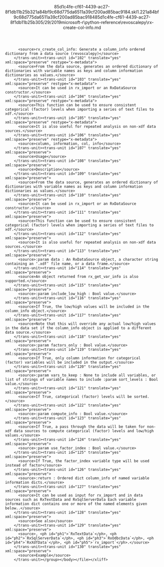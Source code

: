 <?xml version="1.0"?><xliff version="1.2" xmlns="urn:oasis:names:tc:xliff:document:1.2" xmlns:xsi="http://www.w3.org/2001/XMLSchema-instance" xsi:schemaLocation="urn:oasis:names:tc:xliff:document:1.2 xliff-core-1.2-transitional.xsd"><file datatype="xml" original="rx-create-col-info.md" source-language="en-US" target-language="en-US"><header><tool tool-id="mdxliff" tool-name="mdxliff" tool-version="1.0-8ab897d" tool-company="Microsoft" /><xliffext:skl_file_name xmlns:xliffext="urn:microsoft:content:schema:xliffextensions">85d1c4fe-cf61-4439-ac27-8f1db11b25b321a84bf9c68d775da6511a39cf200ad85bac9184.skl</xliffext:skl_file_name><xliffext:version xmlns:xliffext="urn:microsoft:content:schema:xliffextensions">1.2</xliffext:version><xliffext:ms.openlocfilehash xmlns:xliffext="urn:microsoft:content:schema:xliffextensions">21a84bf9c68d775da6511a39cf200ad85bac9184</xliffext:ms.openlocfilehash><xliffext:ms.sourcegitcommit xmlns:xliffext="urn:microsoft:content:schema:xliffextensions">85d1c4fe-cf61-4439-ac27-8f1db11b25b3</xliffext:ms.sourcegitcommit><xliffext:ms.lasthandoff xmlns:xliffext="urn:microsoft:content:schema:xliffextensions">05/29/2019</xliffext:ms.lasthandoff><xliffext:ms.openlocfilepath xmlns:xliffext="urn:microsoft:content:schema:xliffextensions">microsoft-r\python-reference\revoscalepy\rx-create-col-info.md</xliffext:ms.openlocfilepath></header><body><group id="content" extype="content"><trans-unit id="101" translate="yes" xml:space="preserve" restype="x-metadata">
          <source>rx_create_col_info: Generate a column_info ordered dictionary from a data source (revoscalepy)</source>
        </trans-unit><trans-unit id="102" translate="yes" xml:space="preserve" restype="x-metadata">
          <source>From the data source, generates an ordered dictionary of dictionaries with variable names as keys and column information dictionaries as values.</source>
        </trans-unit><trans-unit id="103" translate="yes" xml:space="preserve" restype="x-metadata">
          <source>It can be used in rx_import or an RxDataSource constructor.</source>
        </trans-unit><trans-unit id="104" translate="yes" xml:space="preserve" restype="x-metadata">
          <source>This function can be used to ensure consistent categorical (factor) levels when importing a series of text files to xdf.</source>
        </trans-unit><trans-unit id="105" translate="yes" xml:space="preserve" restype="x-metadata">
          <source>It is also useful for repeated analysis on non-xdf data sources.</source>
        </trans-unit><trans-unit id="106" translate="yes" xml:space="preserve" restype="x-metadata">
          <source>column, information, col, info</source>
        </trans-unit><trans-unit id="107" translate="yes" xml:space="preserve">
          <source>Usage</source>
        </trans-unit><trans-unit id="108" translate="yes" xml:space="preserve">
          <source>Description</source>
        </trans-unit><trans-unit id="109" translate="yes" xml:space="preserve">
          <source>From the data source, generates an ordered dictionary of dictionaries with variable names as keys and column information dictionaries as values.</source>
        </trans-unit><trans-unit id="110" translate="yes" xml:space="preserve">
          <source>It can be used in rx_import or an RxDataSource constructor.</source>
        </trans-unit><trans-unit id="111" translate="yes" xml:space="preserve">
          <source>This function can be used to ensure consistent categorical (factor) levels when importing a series of text files to xdf.</source>
        </trans-unit><trans-unit id="112" translate="yes" xml:space="preserve">
          <source>It is also useful for repeated analysis on non-xdf data sources.</source>
        </trans-unit><trans-unit id="113" translate="yes" xml:space="preserve">
          <source>:param data : An RxDataSource object, a character string containing an ‘.xdf’ file name, or a data frame.</source>
        </trans-unit><trans-unit id="114" translate="yes" xml:space="preserve">
          <source>An object returned from rx_get_var_info is also supported.</source>
        </trans-unit><trans-unit id="115" translate="yes" xml:space="preserve">
          <source>:param include_low_high : Bool value.</source>
        </trans-unit><trans-unit id="116" translate="yes" xml:space="preserve">
          <source>If True, the low/high values will be included in the column_info object.</source>
        </trans-unit><trans-unit id="117" translate="yes" xml:space="preserve">
          <source>Note that this will override any actual low/high values in the data set if the column_info object is applied to a different data source.</source>
        </trans-unit><trans-unit id="118" translate="yes" xml:space="preserve">
          <source>:param factors_only : Bool value.</source>
        </trans-unit><trans-unit id="119" translate="yes" xml:space="preserve">
          <source>If True, only column information for categorical (factor) variables will be included in the output.</source>
        </trans-unit><trans-unit id="120" translate="yes" xml:space="preserve">
          <source>:param vars_to_keep : None to include all variables, or list of strings of variable names to include :param sort_levels : Bool value.</source>
        </trans-unit><trans-unit id="121" translate="yes" xml:space="preserve">
          <source>If True, categorical (factor) levels will be sorted.</source>
        </trans-unit><trans-unit id="122" translate="yes" xml:space="preserve">
          <source>:param compute_info : Bool value.</source>
        </trans-unit><trans-unit id="123" translate="yes" xml:space="preserve">
          <source>If True, a pass through the data will be taken for non-xdf data sources to compute categorical (factor) levels and low/high values.</source>
        </trans-unit><trans-unit id="124" translate="yes" xml:space="preserve">
          <source>:param use_factor_index : Bool value.</source>
        </trans-unit><trans-unit id="125" translate="yes" xml:space="preserve">
          <source>If True, the factor_index variable type will be used instead of factor</source>
        </trans-unit><trans-unit id="126" translate="yes" xml:space="preserve">
          <source>:return : Ordered dict column_info of named variable information dicts.</source>
        </trans-unit><trans-unit id="127" translate="yes" xml:space="preserve">
          <source>It can be used as input for rx_import and in data sources such as RxTextData and RxSqlServerData Each variable information dict contains one or more of the named elements given below..</source>
        </trans-unit><trans-unit id="128" translate="yes" xml:space="preserve">
          <source>See also</source>
        </trans-unit><trans-unit id="129" translate="yes" xml:space="preserve">
          <source>, <ph id="ph1">`RxTextData`</ph>, <ph id="ph2">`RxSqlServerData`</ph>, <ph id="ph3">`RxOdbcData`</ph>, <ph id="ph4">`RxXdfData`</ph>, <ph id="ph5">`rx_import`</ph>.</source>
        </trans-unit><trans-unit id="130" translate="yes" xml:space="preserve">
          <source>Example</source>
        </trans-unit></group></body></file></xliff>